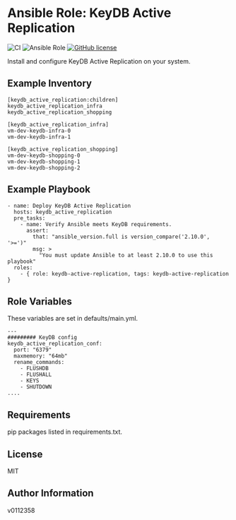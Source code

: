 
Ansible Role: KeyDB Active Replication
=========

![CI](https://github.com/v0112358/ansible-role-keydb-active-replication/actions/workflows/main.yml/badge.svg) ![Ansible Role](https://img.shields.io/ansible/role/d/55920) [![GitHub license](https://img.shields.io/github/license/v0112358/ansible-role-keydb-active-replication)](https://github.com/v0112358/ansible-role-keydb-active-replication/blob/master/LICENSE.md)

Install and configure KeyDB Active Replication on your system.

Example Inventory
------------
```
[keydb_active_replication:children]
keydb_active_replication_infra
keydb_active_replication_shopping

[keydb_active_replication_infra]
vm-dev-keydb-infra-0
vm-dev-keydb-infra-1

[keydb_active_replication_shopping]
vm-dev-keydb-shopping-0
vm-dev-keydb-shopping-1
vm-dev-keydb-shopping-2
```
Example Playbook
------------

```
- name: Deploy KeyDB Active Replication
  hosts: keydb_active_replication
  pre_tasks:
    - name: Verify Ansible meets KeyDB requirements.
      assert:
        that: "ansible_version.full is version_compare('2.10.0', '>=')"
        msg: >
          "You must update Ansible to at least 2.10.0 to use this playbook"
  roles:
    - { role: keydb-active-replication, tags: keydb-active-replication }
```

Role Variables
--------------

These variables are set in defaults/main.yml.
```
---
######### KeyDB config
keydb_active_replication_conf:
  port: "6379"
  maxmemory: "64mb"
  rename_commands:
    - FLUSHDB
    - FLUSHALL
    - KEYS
    - SHUTDOWN
....
```

Requirements
------------

pip packages listed in requirements.txt.

License
-------

MIT

Author Information
------------------
v0112358
